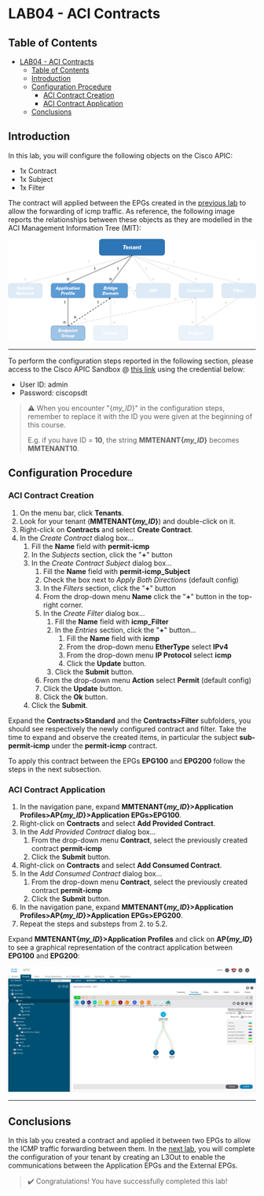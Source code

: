 # LAB04 - ACI Contracts

## Table of Contents
- [LAB04 - ACI Contracts](#lab04---aci-contracts)
  - [Table of Contents](#table-of-contents)
  - [Introduction](#introduction)
  - [Configuration Procedure](#configuration-procedure)
    - [ACI Contract Creation](#aci-contract-creation)
    - [ACI Contract Application](#aci-contract-application)
  - [Conclusions](#conclusions)

## Introduction

In this lab, you will configure the following objects on the Cisco APIC:
- 1x Contract
- 1x Subject
- 1x Filter

The contract will applied between the EPGs created in the [previous lab](../LAB3/LAB03_instructions.md) to allow the forwarding of icmp traffic.
As reference, the following image reports the relationships between these objects as they are modelled in the ACI Management Information Tree (MIT):

![mit](images/mit.png)

---

To perform the configuration steps reported in the following section, please access to the Cisco APIC Sandbox @ [this link](https://sandboxapicdc.cisco.com/#) using the credential below:

- User ID: admin
- Password: ciscopsdt

> :warning: When you encounter "{*my_ID*}" in the configuration steps, remember to replace it with the ID you were given at the beginning of this course.
> 
> E.g. if you have ID = **10**, the string **MMTENANT{*my_ID*}** becomes **MMTENANT10**.

## Configuration Procedure

### ACI Contract Creation 

1. On the menu bar, click **Tenants**.
2. Look for your tenant (**MMTENANT{*my_ID*}**) and double-click on it.
3. Right-click on **Contracts** and select **Create Contract**.
4. In the _Create Contract_ dialog box...
   1. Fill the **Name** field with **permit-icmp**
   2. In the _Subjects_ section, click the "**+**" button
   3. In the _Create Contract Subject_ dialog box...
      1. Fill the **Name** field with **permit-icmp_Subject**
      2. Check the box next to _Apply Both Directions_ (default config)
      3. In the _Filters_ section, click the "**+**" button
      4. From the drop-down menu **Name** click the "**+**" button in the top-right corner.
      5. In the _Create Filter_ dialog box...
         1. Fill the **Name** field with **icmp_Filter**
         2. In the _Entries_ section, click the "**+**" button...
            1. Fill the **Name** field with **icmp**
            2. From the drop-down menu **EtherType** select **IPv4**
            3. From the drop-down menu **IP Protocol** select **icmp**
            4. Click the **Update** button.
         3. Click the **Submit** button.
      6. From the drop-down menu **Action** select **Permit** (default config)
      7. Click the **Update** button.
      8. Click the **Ok** button.
   4. Click the **Submit**.

Expand the **Contracts>Standard** and the **Contracts>Filter** subfolders, you should see respectively the newly configured contract and filter. Take the time to expand and observe the created items, in particular the subject **sub-permit-icmp** under the **permit-icmp** contract.

To apply this contract between the EPGs **EPG100** and **EPG200** follow the steps in the next subsection.

### ACI Contract Application

1. In the navigation pane, expand **MMTENANT{*my_ID*}>Application Profiles>AP{*my_ID*}>Application EPGs>EPG100**.
2. Right-click on **Contracts** and select **Add Provided Contract**.
3. In the _Add Provided Contract_ dialog box...
   1. From the drop-down menu **Contract**, select the previously created contract **permit-icmp**
   2. Click the **Submit** button.
4. Right-click on **Contracts** and select **Add Consumed Contract**.
5. In the _Add Consumed Contract_ dialog box...
   1. From the drop-down menu **Contract**, select the previously created contract **permit-icmp**
   2. Click the **Submit** button.
6. In the navigation pane, expand **MMTENANT{*my_ID*}>Application Profiles>AP{*my_ID*}>Application EPGs>EPG200**.
7. Repeat the steps and substeps from 2. to 5.2.

Expand **MMTENANT{*my_ID*}>Application Profiles** and click on **AP{*my_ID*}** to see a graphical representation of the contract application between **EPG100** and **EPG200**:

![contract](images/contract.png)

---

## Conclusions

In this lab you created a contract and applied it between two EPGs to allow the ICMP traffic forwarding between them. In the [next lab](../LAB5/LAB05_instructions.md), you will complete the configuration of your tenant by creating an L3Out to enable the communications between the Application EPGs and the External EPGs.

> :heavy_check_mark: Congratulations! You have successfully completed this lab!
